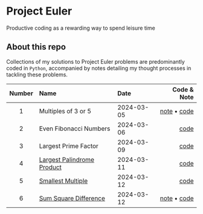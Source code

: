 # Project Euler 
Productive coding as a rewarding way to spend leisure time

## About this repo
Collections of my solutions to Project Euler problems are predominantly coded in `Python`, accompanied by notes detailing my thought processes in tackling these problems.


|Number| Name                                                               | Date       | Code & Note                               |
|:---: | :---                                                               |    :----   |          ---:                             |
| 1    | Multiples of 3 or 5                                                | 2024-03-05 | [note](/src/01-problem.md) &#x2022; [code](/src/01-problem.py)  |
| 2    | Even Fibonacci Numbers                                             | 2024-03-06 | [code](/src/02-problem.py)                |
| 3    | Largest Prime Factor                                               | 2024-03-09 | [code](/src/03-problem.py)                |
| 4    | [Largest Palindrome Product](https://projecteuler.net/problem=4)   | 2024-03-11 | [code](/src/04-problem.py)                |
| 5    | [Smallest Multiple](https://projecteuler.net/problem=5)            | 2024-03-12 | [code](/src/05-problem.py)                |
| 6    | [Sum Square Difference](https://projecteuler.net/problem=6)        | 2024-03-12 | [note](/src/06-problem.md) &#x2022; [code](/src/06-problem.py)  |
